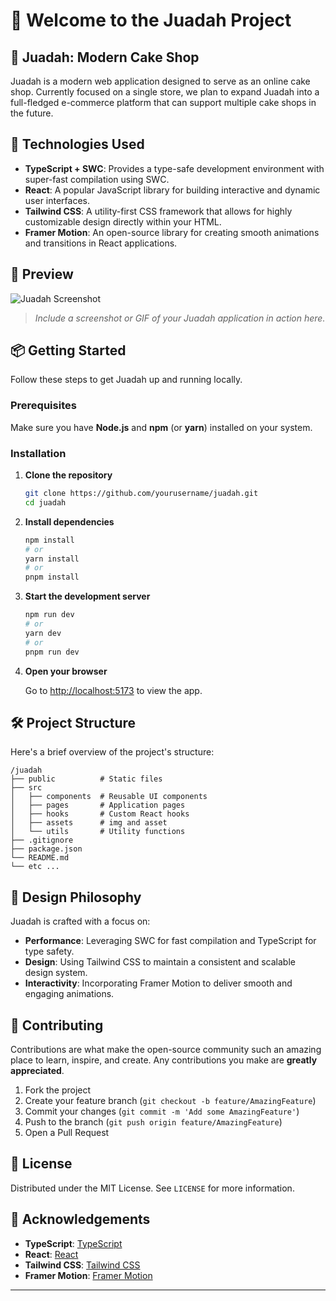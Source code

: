 
# 🎉 Welcome to the Juadah Project


## 🧁 Juadah: Modern Cake Shop

Juadah is a modern web application designed to serve as an online cake shop. Currently focused on a single store, we plan to expand Juadah into a full-fledged e-commerce platform that can support multiple cake shops in the future.

## 🚀 Technologies Used

- **TypeScript + SWC**: Provides a type-safe development environment with super-fast compilation using SWC.
- **React**: A popular JavaScript library for building interactive and dynamic user interfaces.
- **Tailwind CSS**: A utility-first CSS framework that allows for highly customizable design directly within your HTML.
- **Framer Motion**: An open-source library for creating smooth animations and transitions in React applications.

## 📸 Preview

![Juadah Screenshot](link_to_your_screenshot.png)

> *Include a screenshot or GIF of your Juadah application in action here.*

## 📦 Getting Started

Follow these steps to get Juadah up and running locally.

### Prerequisites

Make sure you have **Node.js** and **npm** (or **yarn**) installed on your system.

### Installation

1. **Clone the repository**

    ```bash
    git clone https://github.com/yourusername/juadah.git
    cd juadah
    ```

2. **Install dependencies**

    ```bash
    npm install
    # or
    yarn install
    # or
    pnpm install
    ```

3. **Start the development server**

    ```bash
    npm run dev
    # or
    yarn dev
    # or
    pnpm run dev
    ```

4. **Open your browser**

    Go to [http://localhost:5173](http://localhost:5173) to view the app.

## 🛠️ Project Structure

Here's a brief overview of the project's structure:

```
/juadah
├── public          # Static files
├── src
│   ├── components  # Reusable UI components
│   ├── pages       # Application pages
│   ├── hooks       # Custom React hooks
│   ├── assets      # img and asset
│   └── utils       # Utility functions
├── .gitignore
├── package.json
└── README.md
└── etc ...
```

## 🎨 Design Philosophy

Juadah is crafted with a focus on:

- **Performance**: Leveraging SWC for fast compilation and TypeScript for type safety.
- **Design**: Using Tailwind CSS to maintain a consistent and scalable design system.
- **Interactivity**: Incorporating Framer Motion to deliver smooth and engaging animations.

## 🤝 Contributing

Contributions are what make the open-source community such an amazing place to learn, inspire, and create. Any contributions you make are **greatly appreciated**.

1. Fork the project
2. Create your feature branch (`git checkout -b feature/AmazingFeature`)
3. Commit your changes (`git commit -m 'Add some AmazingFeature'`)
4. Push to the branch (`git push origin feature/AmazingFeature`)
5. Open a Pull Request

## 📄 License

Distributed under the MIT License. See `LICENSE` for more information.

## 🙌 Acknowledgements

- **TypeScript**: [TypeScript](https://www.typescriptlang.org/)
- **React**: [React](https://reactjs.org/)
- **Tailwind CSS**: [Tailwind CSS](https://tailwindcss.com/)
- **Framer Motion**: [Framer Motion](https://www.framer.com/motion/)

---
